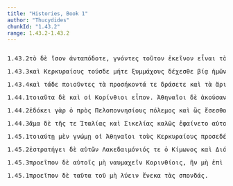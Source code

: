 ```yaml
---
title: "Histories, Book 1"
author: "Thucydides"
chunkId: "1.43.2"
range: 1.43.2-1.43.2
---
```


<pre class="greek prose syntax" data-urn="urn:cts:greekLit:tlg0003.tlg001"><p><span class="subdoc" data-subdoc="1.43.2">1.43.2</span><span class="sentence"><span class=" accusative" data-flags="l-s---na-" data-head="3" data-id="1" data-lemma="ὁ">τὸ </span><span class=" " data-flags="d--------" data-head="4" data-id="2" data-lemma="δέ">δὲ </span><span class=" accusative" data-def="equal, like, like" data-flags="a-s---na-" data-head="4" data-id="3" data-lemma="ἴσος">ἴσον </span><span class="verb " data-def="give back, repay, tender in repayment, requital, react" data-flags="v2pama---" data-head="0" data-id="4" data-lemma="ἀνταποδίδωμι">ἀνταπόδοτε</span><span class=" " data-flags="u--------" data-head="6" data-id="5" data-lemma=",">, </span><span class="verb nominative" data-def="come to know, perceive, know, know by reflection" data-flags="v-papamn-" data-head="4" data-id="6" data-lemma="γιγνώσκω">γνόντες </span><span class=" accusative" data-def="this, u, this man here" data-flags="p-s---ma-" data-head="9" data-id="7" data-lemma="οὗτος">τοῦτον </span><span class=" accusative" data-def="the person there, that person, thing, the more remote" data-flags="a-s---ma-" data-head="11" data-id="8" data-lemma="ἐκεῖνος">ἐκεῖνον </span><span class="verb " data-flags="v--pna---" data-head="6" data-id="9" data-lemma="εἰμί">εἶναι </span><span class=" accusative" data-flags="l-s---ma-" data-head="11" data-id="10" data-lemma="ὁ">τὸν </span><span class=" accusative" data-flags="n-s---ma-" data-head="9" data-id="11" data-lemma="καιρός">καιρὸν </span><span class=" " data-def="in, into, in, in the district of" data-flags="r--------" data-head="19" data-id="12" data-lemma="ἐν">ἐν </span><span class=" dative" data-flags="p-s---md-" data-head="12" data-id="13" data-lemma="ὅς">ᾧ </span><span class=" nominative" data-flags="l-s---mn-" data-head="16" data-id="14" data-lemma="ὁ">ὅ </span><span class=" " data-flags="d--------" data-head="19" data-id="15" data-lemma="τε">τε </span><span class="verb nominative" data-def="render service, help, assist" data-flags="v-sppamn-" data-head="24" data-id="16" data-lemma="ὑπουργέω">ὑπουργῶν </span><span class=" nominative" data-flags="a-s---mn-" data-head="24" data-id="17" data-lemma="φίλος">φίλος </span><span class=" " data-flags="d--------" data-head="24" data-id="18" data-lemma="μάλιστα">μάλιστα </span><span class=" " data-flags="c--------" data-head="11" data-id="19" data-lemma="καί">καὶ </span><span class=" nominative" data-flags="l-s---mn-" data-head="21" data-id="20" data-lemma="ὁ">ὁ </span><span class="verb nominative" data-def="set against, set up, in opposition" data-flags="v-sppamn-" data-head="25" data-id="21" data-lemma="ἀνθίστημι">ἀντιστὰς </span><span class=" nominative" data-def="hated, hateful, hateful, hating, hostile" data-flags="a-s---mn-" data-head="25" data-id="22" data-lemma="ἐχθρός">ἐχθρός</span><span class=" " data-flags="u--------" data-head="0" data-id="23" data-lemma=".">. </span></span></p><p><span class="subdoc" data-subdoc="1.43.3">1.43.3</span><span class="sentence"><span class=" " data-flags="d--------" data-head="9" data-id="1" data-lemma="καί">καὶ </span><span class=" accusative" data-flags="n-p---ma-" data-head="6" data-id="2" data-lemma="Κερυκυραῖος">Κερκυραίους </span><span class=" accusative" data-def="this, nearer, more remote" data-flags="a-p---ma-" data-head="2" data-id="3" data-lemma="ὅδε">τούσδε </span><span class=" " data-def="and not, neither . . nor, both not . . , and" data-flags="d--------" data-head="9" data-id="4" data-lemma="μήτε">μήτε </span><span class=" accusative" data-def="fighting along with, leagued, allied with, ally" data-flags="a-p---ma-" data-head="2" data-id="5" data-lemma="σύμμαχος">ξυμμάχους </span><span class="verb " data-def="take, accept, receive, receive, at the hand of" data-flags="v2ppme---" data-head="9" data-id="6" data-lemma="δέχομαι">δέχεσθε </span><span class=" dative" data-def="bodily strength, force, act of violence, against" data-flags="n-s---fd-" data-head="6" data-id="7" data-lemma="βία">βίᾳ </span><span class=" genitive" data-def="I at least, for my part, indeed, for myself, me, we two" data-flags="p1p---mg-" data-head="7" data-id="8" data-lemma="ἐγώ">ἡμῶν </span><span class=" " data-def="and not, neither . . nor, both not . . , and" data-flags="c--------" data-head="0" data-id="9" data-lemma="μήτε">μήτε </span><span class="verb " data-def="keep off, ward off, to be kept off, for" data-flags="v2ppma---" data-head="9" data-id="10" data-lemma="ἀμύνω">ἀμύνετε </span><span class=" dative" data-def="self, him, her, it, the very one, the same" data-flags="p-p---md-" data-head="10" data-id="11" data-lemma="αὐτός">αὐτοῖς </span><span class="verb dative" data-def="to be, do wrong, those who have sinned" data-flags="v-pppamd-" data-head="11" data-id="12" data-lemma="ἀδικέω">ἀδικοῦσιν</span><span class=" " data-flags="u--------" data-head="0" data-id="13" data-lemma=".">. </span></span></p><p><span class="subdoc" data-subdoc="1.43.4">1.43.4</span><span class="sentence"><span class=" " data-flags="d--------" data-head="8" data-id="1" data-lemma="καί">καὶ </span><span class=" accusative" data-def="this, nearer, more remote" data-flags="p-p---na-" data-head="3" data-id="2" data-lemma="ὅδε">τάδε </span><span class="verb nominative" data-def="make of a certain quality, to be endowed with quality" data-flags="v-pppamn-" data-head="8" data-id="3" data-lemma="ποιόω">ποιοῦντες </span><span class=" accusative" data-flags="l-p---na-" data-head="5" data-id="4" data-lemma="ὁ">τὰ </span><span class="verb accusative" data-def="to have come, be at hand, be present, reach, belong to" data-flags="v-pppana-" data-head="7" data-id="5" data-lemma="προσήκω">προσήκοντά </span><span class=" " data-flags="d--------" data-head="8" data-id="6" data-lemma="τε">τε </span><span class="verb " data-flags="v2pfia---" data-head="8" data-id="7" data-lemma="δράω">δράσετε </span><span class=" " data-flags="c--------" data-head="0" data-id="8" data-lemma="καί">καὶ </span><span class=" accusative" data-flags="l-p---na-" data-head="10" data-id="9" data-lemma="ὁ">τὰ </span><span class=" accusative" data-def="best, best, noblest" data-flags="a-p---na-" data-head="11" data-id="10" data-lemma="ἄριστος">ἄριστα </span><span class="verb " data-def="take counsel, deliberate, determine, resolve after deliberation" data-flags="v2pfim---" data-head="8" data-id="11" data-lemma="βουλεύω">βουλεύσεσθε </span><span class=" dative" data-def="thou, thou at least, for thy part, you two, both of you" data-flags="p-p---md-" data-head="11" data-id="12" data-lemma="σύ">ὑμῖν </span><span class=" dative" data-def="self, him, her, it, the very one, the same" data-flags="a-p---md-" data-head="12" data-id="13" data-lemma="αὐτός">αὐτοῖς</span><span class=" " data-flags="u--------" data-head="0" data-id="14" data-lemma=".">. </span></span></p><p><span class="subdoc" data-subdoc="1.44.1">1.44.1</span><span class="sentence"><span class=" accusative" data-def="such as this, so good, so noble, so bad, so great a thing" data-flags="p-p---na-" data-head="6" data-id="1" data-lemma="τοιοῦτος">τοιαῦτα </span><span class=" " data-flags="d--------" data-head="6" data-id="2" data-lemma="δέ">δὲ </span><span class=" " data-flags="d--------" data-head="1" data-id="3" data-lemma="καί">καὶ </span><span class=" nominative" data-flags="l-p---mn-" data-head="5" data-id="4" data-lemma="ὁ">οἱ </span><span class=" nominative" data-def="courtesan, in Corinthian fashion" data-flags="n-p---mn-" data-head="6" data-id="5" data-lemma="Κορίνθιος">Κορίνθιοι </span><span class="verb " data-def="said, avocam, vac" data-flags="v3paia---" data-head="0" data-id="6" data-lemma="εἶπον">εἶπον</span><span class=" " data-flags="u--------" data-head="0" data-id="7" data-lemma=".">. </span></span><span class="sentence"><span class=" nominative" data-flags="n-p---mn-" data-head="60" data-id="1" data-lemma="Ἀθηναῖος">Ἀθηναῖοι </span><span class=" " data-flags="d--------" data-head="60" data-id="2" data-lemma="δέ">δὲ </span><span class="verb nominative" data-def="hear, hear, hear of, hear tell of" data-flags="v-papamn-" data-head="60" data-id="3" data-lemma="ἀκούω">ἀκούσαντες </span><span class=" genitive" data-def="either, both of two, each one" data-flags="a-p---mg-" data-head="3" data-id="4" data-lemma="ἀμφότερος">ἀμφοτέρων</span><span class=" " data-flags="u--------" data-head="6" data-id="5" data-lemma=",">, </span><span class="verb genitive" data-def="come into a new state of being, come into being, to be born" data-flags="v-sapmfg-" data-head="60" data-id="6" data-lemma="γίγνομαι">γενομένης </span><span class=" " data-flags="d--------" data-head="8" data-id="7" data-lemma="καί">καὶ </span><span class=" " data-def="twice, doubly, twice, twice over" data-flags="d--------" data-head="6" data-id="8" data-lemma="δίς">δὶς </span><span class=" genitive" data-def="assembly duly summoned, an assembly, an assembly" data-flags="n-s---fg-" data-head="6" data-id="9" data-lemma="ἐκκλησία">ἐκκλησίας</span><span class=" " data-flags="u--------" data-head="6" data-id="10" data-lemma=",">, </span><span class=" dative" data-flags="l-s---fd-" data-head="13" data-id="11" data-lemma="ὁ">τῇ </span><span class=" " data-def="indeed, of a truth, but, indeed" data-flags="d--------" data-head="60" data-id="12" data-lemma="μέν">μὲν </span><span class=" dative" data-def="before, in front, fore, in front" data-flags="a-s---fd-" data-head="18" data-id="13" data-lemma="πρότερος">προτέρᾳ </span><span class=" " data-flags="d--------" data-head="15" data-id="14" data-lemma="οὐ">οὐχ </span><span class=" accusative" data-def="inferior, weaker, not so good" data-flags="a-s---nac" data-head="18" data-id="15" data-lemma="ἥσσων">ἧσσον </span><span class=" genitive" data-flags="l-p---mg-" data-head="17" data-id="16" data-lemma="ὁ">τῶν </span><span class=" genitive" data-def="courtesan, in Corinthian fashion" data-flags="n-p---mg-" data-head="20" data-id="17" data-lemma="Κορίνθιος">Κορινθίων </span><span class="verb " data-def="accept, accept, accept as a teacher, follow" data-flags="v3paim---" data-head="60" data-id="18" data-lemma="ἀποδέχομαι">ἀπεδέξαντο </span><span class=" accusative" data-flags="l-p---ma-" data-head="20" data-id="19" data-lemma="ὁ">τοὺς </span><span class=" accusative" data-def="computation, reckoning, account, accounts" data-flags="n-p---ma-" data-head="18" data-id="20" data-lemma="λόγος">λόγους</span><span class=" " data-flags="u--------" data-head="18" data-id="21" data-lemma=",">, </span><span class=" " data-def="in, into, in, in the district of" data-flags="r--------" data-head="26" data-id="22" data-lemma="ἐν">ἐν </span><span class=" " data-flags="d--------" data-head="60" data-id="23" data-lemma="δέ">δὲ </span><span class=" dative" data-flags="l-s---fd-" data-head="25" data-id="24" data-lemma="ὁ">τῇ </span><span class=" dative" data-def="following, next, following, morrow" data-flags="a-s---fd-" data-head="22" data-id="25" data-lemma="ὑστεραῖος">ὑστεραίᾳ </span><span class="verb " data-def="find out after, too late, change one's mind, repent" data-flags="v3paia---" data-head="60" data-id="26" data-lemma="μεταγιγνώσκω">μετέγνωσαν </span><span class=" dative" data-flags="n-p---md-" data-head="31" data-id="27" data-lemma="Κερυκυραῖος">Κερκυραίοις </span><span class=" accusative" data-def="alliance, offensive and defensive, defensive, the duty of an ally" data-flags="n-s---fa-" data-head="31" data-id="28" data-lemma="συμμαχία">ξυμμαχίαν </span><span class=" " data-def="indeed, of a truth, but, indeed" data-flags="d--------" data-head="60" data-id="29" data-lemma="μέν">μὲν </span><span class=" " data-flags="d--------" data-head="31" data-id="30" data-lemma="μή">μὴ </span><span class="verb " data-def="make, do, make, produce" data-flags="v--anm---" data-head="26" data-id="31" data-lemma="ποιέω">ποιήσασθαι </span><span class=" " data-def="as being, inasmuch as, since it was, the actual" data-flags="c--------" data-head="31" data-id="32" data-lemma="ὥστε">ὥστε </span><span class=" accusative" data-flags="l-p---ma-" data-head="36" data-id="33" data-lemma="ὁ">τοὺς </span><span class=" accusative" data-def="self, him, her, it, the very one, the same" data-flags="a-p---ma-" data-head="36" data-id="34" data-lemma="αὐτός">αὐτοὺς </span><span class=" accusative" data-def="hated, hateful, hateful, hating, hostile" data-flags="a-p---ma-" data-head="36" data-id="35" data-lemma="ἐχθρός">ἐχθροὺς </span><span class=" " data-flags="c--------" data-head="38" data-id="36" data-lemma="καί">καὶ </span><span class=" accusative" data-flags="n-p---ma-" data-head="36" data-id="37" data-lemma="φίλος">φίλους </span><span class="verb " data-def="use customarily, practise, to have, in common use" data-flags="v--pna---" data-head="32" data-id="38" data-lemma="νομίζω">νομίζειν</span><span class=" " data-flags="u--------" data-head="50" data-id="39" data-lemma="(">( </span><span class=" " data-flags="c--------" data-head="50" data-id="40" data-lemma="εἰ">εἰ </span><span class=" " data-def="for, yes, . . , no, ay doubtless" data-flags="d--------" data-head="50" data-id="41" data-lemma="γάρ">γὰρ </span><span class=" " data-flags="r--------" data-head="48" data-id="42" data-lemma="ἐπί">ἐπὶ </span><span class=" accusative" data-def="at, from C" data-flags="n-s---fa-" data-head="42" data-id="43" data-lemma="Κόρινθος">Κόρινθον </span><span class="verb " data-def="urge, drive on, exhort, bid, order" data-flags="v3piia---" data-head="40" data-id="44" data-lemma="κελεύω">ἐκέλευον </span><span class=" dative" data-def="Rendic.Pont. Accad.Rom. di Arch, they, them, them" data-flags="p-p---md-" data-head="44" data-id="45" data-lemma="σφεῖς">σφίσιν </span><span class=" nominative" data-flags="l-p---mn-" data-head="47" data-id="46" data-lemma="ὁ">οἱ </span><span class=" nominative" data-flags="n-p---mn-" data-head="44" data-id="47" data-lemma="Κερυκυραῖος">Κερκυραῖοι </span><span class="verb " data-def="sail in company with" data-flags="v--pna---" data-head="44" data-id="48" data-lemma="συμπλέω">ξυμπλεῖν</span><span class=" " data-flags="u--------" data-head="40" data-id="49" data-lemma=",">, </span><span class="verb " data-def="luo, re-luo, solvo, se-luo), solūtus" data-flags="v3piie---" data-head="0" data-id="50" data-lemma="λύω">ἐλύοντ̓ </span><span class=" " data-flags="d--------" data-head="50" data-id="51" data-lemma="ἄν">ἂν </span><span class=" dative" data-def="self, him, her, it, the very one, the same" data-flags="p-p---md-" data-head="50" data-id="52" data-lemma="αὐτός">αὐτοῖς </span><span class=" nominative" data-flags="l-p---fn-" data-head="56" data-id="53" data-lemma="ὁ">αἱ </span><span class=" " data-def="on the side of, in the direction of, from, at, to, práti" data-flags="r--------" data-head="56" data-id="54" data-lemma="πρός">πρὸς </span><span class=" accusative" data-def="" data-flags="n-p---ma-" data-head="54" data-id="55" data-lemma="Πελοποννήσιοι">Πελοποννησίους </span><span class=" nominative" data-def="drink-offering, drink-offering, a solemn treaty" data-flags="n-p---fn-" data-head="50" data-id="56" data-lemma="σπονδή">σπονδαι</span><span class=" " data-flags="u--------" data-head="50" data-id="57" data-lemma=")">)</span><span class=" " data-flags="u--------" data-head="26" data-id="58" data-lemma=",">, </span><span class=" accusative" data-def="defensive alliance" data-flags="n-s---fa-" data-head="61" data-id="59" data-lemma="ἐπιμαχία">ἐπιμαχίαν </span><span class=" " data-flags="c--------" data-head="0" data-id="60" data-lemma="δέ">δ̓ </span><span class="verb " data-def="make, do, make, produce" data-flags="v3paim---" data-head="60" data-id="61" data-lemma="ποιέω">ἐποιήσαντο </span><span class=" dative" data-flags="p-s---fd-" data-head="64" data-id="62" data-lemma="ὁς">τῇ </span><span class=" genitive" data-def="of one another, to one another, one another, mutually, reciprocally, one another" data-flags="p-p---mg-" data-head="62" data-id="63" data-lemma="ἀλλήλων">ἀλλήλων </span><span class="verb " data-def="come to aid, succour, assist, aid, maintain, rights" data-flags="v--pna---" data-head="59" data-id="64" data-lemma="βοηθέω">βοηθεῖν</span><span class=" " data-flags="u--------" data-head="66" data-id="65" data-lemma=",">, </span><span class=" " data-def="if haply, if, soever" data-flags="c--------" data-head="64" data-id="66" data-lemma="ἐάν">ἐάν </span><span class=" nominative" data-def="any one, any thing, who? what?, si se" data-flags="p-s---mn-" data-head="70" data-id="67" data-lemma="τις">τις </span><span class=" " data-flags="r--------" data-head="70" data-id="68" data-lemma="ἐπί">ἐπὶ </span><span class=" accusative" data-def="BMus.Cat.Coins Thessaly" data-flags="n-s---fa-" data-head="73" data-id="69" data-lemma="Κέρκυρα">Κέρκυραν </span><span class="verb " data-flags="v3spsa---" data-head="66" data-id="70" data-lemma="εἶμι">ἴῃ </span><span class=" " data-flags="d--------" data-head="73" data-id="71" data-lemma="ἤ">ἢ </span><span class=" accusative" data-def="the city of Athens, to Athens" data-flags="n-p---fa-" data-head="73" data-id="72" data-lemma="Ἀθῆναι">Ἀθήνας </span><span class=" " data-flags="c--------" data-head="68" data-id="73" data-lemma="ἤ">ἢ </span><span class=" accusative" data-flags="l-p---ma-" data-head="76" data-id="74" data-lemma="ὁ">τοὺς </span><span class=" genitive" data-def="this, u, this man here" data-flags="p-p---fg-" data-head="76" data-id="75" data-lemma="οὗτος">τούτων </span><span class=" accusative" data-def="fighting along with, leagued, allied with, ally" data-flags="a-p---ma-" data-head="73" data-id="76" data-lemma="σύμμαχος">ξυμμάχους</span><span class=" " data-flags="u--------" data-head="0" data-id="77" data-lemma=".">. </span></span></p><p><span class="subdoc" data-subdoc="1.44.2">1.44.2</span><span class="sentence"><span class="verb " data-def="expect, think, suppose, imagine, thought" data-flags="v3siia---" data-head="12" data-id="1" data-lemma="δοκέω">ἐδόκει </span><span class=" " data-def="for, yes, . . , no, ay doubtless" data-flags="d--------" data-head="12" data-id="2" data-lemma="γάρ">γὰρ </span><span class=" nominative" data-flags="l-s---mn-" data-head="6" data-id="3" data-lemma="ὁ">ὁ </span><span class=" " data-def="on the side of, in the direction of, from, at, to, práti" data-flags="r--------" data-head="6" data-id="4" data-lemma="πρός">πρὸς </span><span class=" accusative" data-def="" data-flags="n-p---ma-" data-head="4" data-id="5" data-lemma="Πελοποννήσιοι">Πελοποννησίους </span><span class=" nominative" data-def="war, battle, fight, single combat" data-flags="n-s---mn-" data-head="1" data-id="6" data-lemma="πόλεμος">πόλεμος </span><span class=" " data-flags="d--------" data-head="8" data-id="7" data-lemma="καί">καὶ </span><span class=" " data-def="so, thus, as, how" data-flags="d--------" data-head="9" data-id="8" data-lemma="ὡς">ὣς </span><span class="verb " data-flags="v--fnm---" data-head="1" data-id="9" data-lemma="εἰμί">ἔσεσθαι </span><span class=" dative" data-def="self, him, her, it, the very one, the same" data-flags="p-p---md-" data-head="1" data-id="10" data-lemma="αὐτός">αὐτοῖς</span><span class=" " data-flags="u--------" data-head="1" data-id="11" data-lemma=",">, </span><span class=" " data-flags="c--------" data-head="0" data-id="12" data-lemma="καί">καὶ </span><span class=" accusative" data-flags="l-s---fa-" data-head="14" data-id="13" data-lemma="ὁ">τὴν </span><span class=" accusative" data-def="BMus.Cat.Coins Thessaly" data-flags="n-s---fa-" data-head="17" data-id="14" data-lemma="Κέρκυρα">Κέρκυραν </span><span class="verb " data-def="will, wish, be willing, wish is will, willed" data-flags="v3piie---" data-head="12" data-id="15" data-lemma="βούλομαι">ἐβούλοντο </span><span class=" " data-flags="d--------" data-head="17" data-id="16" data-lemma="μή">μὴ </span><span class="verb " data-flags="v--anm---" data-head="25" data-id="17" data-lemma="προίημι">προέσθαι </span><span class=" dative" data-flags="l-p---md-" data-head="19" data-id="18" data-lemma="ὁ">τοῖς </span><span class=" dative" data-def="courtesan, in Corinthian fashion" data-flags="n-p---md-" data-head="17" data-id="19" data-lemma="Κορίνθιος">Κορινθίοις </span><span class=" accusative" data-flags="n-s---na-" data-head="21" data-id="20" data-lemma="ναυτικόν">ναυτικὸν </span><span class="verb accusative" data-flags="v-sppafa-" data-head="14" data-id="21" data-lemma="ἔχω">ἔχουσαν </span><span class=" accusative" data-def="so large, so tall, so great, so many" data-flags="a-s---na-" data-head="20" data-id="22" data-lemma="τοσοῦτος">τοσοῦτον</span><span class=" " data-flags="u--------" data-head="17" data-id="23" data-lemma=",">, </span><span class="verb " data-def="strike together, clap, bring into collision" data-flags="v--pna---" data-head="25" data-id="24" data-lemma="συγκρούω">ξυγκρούειν </span><span class=" " data-flags="c--------" data-head="15" data-id="25" data-lemma="δέ">δὲ </span><span class=" " data-flags="c--------" data-head="24" data-id="26" data-lemma="ὅτι">ὅτι </span><span class=" " data-flags="d--------" data-head="50" data-id="27" data-lemma="μάλιστα">μάλιστα </span><span class=" accusative" data-def="self, him, her, it, the very one, the same" data-flags="p-p---ma-" data-head="50" data-id="28" data-lemma="αὐτός">αὐτοὺς </span><span class=" dative" data-def="of one another, to one another, one another, mutually, reciprocally, one another" data-flags="p-p---md-" data-head="50" data-id="29" data-lemma="ἀλλήλων">ἀλλήλοις</span><span class=" " data-flags="u--------" data-head="31" data-id="30" data-lemma=",">, </span><span class=" " data-def="in that place, there, in which place, where, wherever" data-flags="c--------" data-head="50" data-id="31" data-lemma="ἵνα">ἵνα </span><span class=" dative" data-def="without strength, weak, feeble, sickly, least able to bear" data-flags="a-p---mdc" data-head="33" data-id="32" data-lemma="ἀσθενής">ἀσθενεστέροις </span><span class="verb dative" data-flags="v-pppamd-" data-head="41" data-id="33" data-lemma="εἰμί">οὖσιν</span><span class=" " data-flags="u--------" data-head="35" data-id="34" data-lemma=",">, </span><span class=" " data-def="if haply, if, soever" data-flags="c--------" data-head="48" data-id="35" data-lemma="ἐάν">ἤν </span><span class=" nominative" data-def="any one, any thing, who? what?, si se" data-flags="p-s---nn-" data-head="37" data-id="36" data-lemma="τις">τι </span><span class="verb " data-flags="v3spsa---" data-head="35" data-id="37" data-lemma="δέω">δέῃ</span><span class=" " data-flags="u--------" data-head="35" data-id="38" data-lemma=",">, </span><span class=" dative" data-def="courtesan, in Corinthian fashion" data-flags="n-p---md-" data-head="41" data-id="39" data-lemma="Κορίνθιος">Κορινθίοις </span><span class=" " data-flags="d--------" data-head="41" data-id="40" data-lemma="τε">τε </span><span class=" " data-flags="c--------" data-head="48" data-id="41" data-lemma="καί">καὶ </span><span class=" dative" data-flags="l-p---md-" data-head="43" data-id="42" data-lemma="ὁ">τοῖς </span><span class=" dative" data-flags="p-p---md-" data-head="41" data-id="43" data-lemma="ἄλλος">ἄλλοις </span><span class=" accusative" data-flags="n-s---na-" data-head="45" data-id="44" data-lemma="ναυτικόν">ναυτικὸν </span><span class="verb dative" data-flags="v-pppamd-" data-head="43" data-id="45" data-lemma="ἔχω">ἔχουσιν </span><span class=" " data-def="into, to, into" data-flags="r--------" data-head="48" data-id="46" data-lemma="εἰς">ἐς </span><span class=" accusative" data-def="war, battle, fight, single combat" data-flags="n-s---ma-" data-head="46" data-id="47" data-lemma="πόλεμος">πόλεμον </span><span class="verb " data-def="set down, bring, to land" data-flags="v3ppse---" data-head="31" data-id="48" data-lemma="καθίστημι">καθιστῶνται</span><span class=" " data-flags="u--------" data-head="0" data-id="49" data-lemma=".">. </span></span></p><p><span class="subdoc" data-subdoc="1.44.3">1.44.3</span><span class="sentence"><span class=" " data-flags="d--------" data-head="9" data-id="1" data-lemma="ἅμα">ἅμα </span><span class=" " data-flags="d--------" data-head="9" data-id="2" data-lemma="δέ">δὲ </span><span class=" genitive" data-flags="l-s---fg-" data-head="5" data-id="3" data-lemma="ὁ">τῆς </span><span class=" " data-flags="d--------" data-head="6" data-id="4" data-lemma="τε">τε </span><span class=" genitive" data-def="Italy" data-flags="n-s---fg-" data-head="6" data-id="5" data-lemma="Ἰταλία">Ἰταλίας </span><span class=" " data-flags="c--------" data-head="14" data-id="6" data-lemma="καί">καὶ </span><span class=" genitive" data-def="" data-flags="n-s---fg-" data-head="6" data-id="7" data-lemma="Σικελία">Σικελίας </span><span class=" " data-flags="d--------" data-head="15" data-id="8" data-lemma="καλός">καλῶς </span><span class="verb " data-def="A ren, bring to light, cause to appear, make" data-flags="v3siie---" data-head="0" data-id="9" data-lemma="φαίνω">ἐφαίνετο </span><span class=" dative" data-def="self, him, her, it, the very one, the same" data-flags="p-p---md-" data-head="9" data-id="10" data-lemma="αὐτός">αὐτοῖς </span><span class=" nominative" data-flags="l-s---fn-" data-head="12" data-id="11" data-lemma="ὁ">ἡ </span><span class=" nominative" data-def="island, the islands, land flooded" data-flags="n-s---fn-" data-head="9" data-id="12" data-lemma="νῆσος">νῆσος </span><span class=" " data-def="in, into, in, in the district of" data-flags="r--------" data-head="15" data-id="13" data-lemma="ἐν">ἐν </span><span class=" dative" data-def="coasting voyage, passage, shore to be coasted along" data-flags="n-s---md-" data-head="13" data-id="14" data-lemma="παράπλοος">παράπλῳ </span><span class="verb " data-def="Aër, śéte, śáyate" data-flags="v--pne---" data-head="9" data-id="15" data-lemma="κεῖμαι">κεῖσθαι</span><span class=" " data-flags="u--------" data-head="0" data-id="16" data-lemma=".">. </span></span></p><p><span class="subdoc" data-subdoc="1.45.1">1.45.1</span><span class="sentence"><span class=" dative" data-def="such as this, so good, so noble, so bad, so great a thing" data-flags="a-s---fd-" data-head="3" data-id="1" data-lemma="τοιοῦτος">τοιαύτῃ </span><span class=" " data-def="indeed, of a truth, but, indeed" data-flags="d--------" data-head="10" data-id="2" data-lemma="μέν">μὲν </span><span class=" dative" data-def="means of knowing, mark, token, organ by which one perceives" data-flags="n-s---fd-" data-head="8" data-id="3" data-lemma="γνώμη">γνώμῃ </span><span class=" nominative" data-flags="l-p---mn-" data-head="5" data-id="4" data-lemma="ὁ">οἱ </span><span class=" nominative" data-flags="n-p---mn-" data-head="10" data-id="5" data-lemma="Ἀθηναῖος">Ἀθηναῖοι </span><span class=" accusative" data-flags="l-p---ma-" data-head="7" data-id="6" data-lemma="ὁ">τοὺς </span><span class=" accusative" data-flags="n-p---ma-" data-head="8" data-id="7" data-lemma="Κερυκυραῖος">Κερκυραίους </span><span class="verb " data-def="receive favourably, accept, receive hospitably, admit" data-flags="v3paim---" data-head="10" data-id="8" data-lemma="προσδέχομαι">προσεδέξαντο</span><span class=" " data-flags="u--------" data-head="8" data-id="9" data-lemma=",">, </span><span class=" " data-flags="c--------" data-head="0" data-id="10" data-lemma="καί">καὶ </span><span class=" genitive" data-flags="l-p---mg-" data-head="12" data-id="11" data-lemma="ὁ">τῶν </span><span class=" genitive" data-def="courtesan, in Corinthian fashion" data-flags="n-p---mg-" data-head="13" data-id="12" data-lemma="Κορίνθιος">Κορινθίων </span><span class="verb genitive" data-def="go away, depart from, cease from, departure from" data-flags="v-papamg-" data-head="20" data-id="13" data-lemma="ἀπέρχομαι">ἀπελθόντων </span><span class=" " data-flags="d--------" data-head="15" data-id="14" data-lemma="οὐ">οὐ </span><span class=" accusative" data-def="many, many, many" data-flags="a-s---na-" data-head="16" data-id="15" data-lemma="πολύς">πολὺ </span><span class=" accusative" data-def="latter, last, úd, úttaras, uttamás" data-flags="a-s---na-" data-head="20" data-id="16" data-lemma="ὕστερος">ὕστερον </span><span class=" " data-flags="a--------" data-head="18" data-id="17" data-lemma="δέκα">δέκα </span><span class=" accusative" data-def="ship, NT, the ships" data-flags="n-p----a-" data-head="20" data-id="18" data-lemma="ναῦς">ναῦς </span><span class=" dative" data-def="self, him, her, it, the very one, the same" data-flags="p-p---md-" data-head="20" data-id="19" data-lemma="αὐτός">αὐτοῖς </span><span class="verb " data-def="send off, away from, send away, banish" data-flags="v3paia---" data-head="10" data-id="20" data-lemma="ἀποστέλλω">ἀπέστειλαν </span><span class=" accusative" data-flags="a-p---ma-" data-head="18" data-id="21" data-lemma="βοηθός">βοηθούς</span><span class=" " data-flags="u--------" data-head="0" data-id="22" data-lemma="·">· </span></span></p><p><span class="subdoc" data-subdoc="1.45.2">1.45.2</span><span class="sentence"><span class="verb " data-def="to be general, are eligible as general, hold the office of" data-flags="v3siia---" data-head="0" data-id="1" data-lemma="στρατηγέω">ἐστρατήγει </span><span class=" " data-flags="d--------" data-head="1" data-id="2" data-lemma="δέ">δὲ </span><span class=" genitive" data-def="self, him, her, it, the very one, the same" data-flags="p-p---fg-" data-head="1" data-id="3" data-lemma="αὐτός">αὐτῶν </span><span class=" nominative" data-flags="n-s---mn-" data-head="12" data-id="4" data-lemma="Λακεδαιμόνιος">Λακεδαιμόνιός </span><span class=" " data-flags="d--------" data-head="12" data-id="5" data-lemma="τε">τε </span><span class=" nominative" data-flags="l-s---mn-" data-head="4" data-id="6" data-lemma="ὁ">ὁ </span><span class=" genitive" data-flags="n-s---mg-" data-head="4" data-id="7" data-lemma="Κίμων">Κίμωνος </span><span class=" " data-flags="d--------" data-head="12" data-id="8" data-lemma="καί">καὶ </span><span class=" nominative" data-flags="n-s---mn-" data-head="12" data-id="9" data-lemma="Διότιμος">Διότιμος </span><span class=" nominative" data-flags="l-s---mn-" data-head="9" data-id="10" data-lemma="ὁ">ὁ </span><span class=" genitive" data-flags="n-s---mg-" data-head="9" data-id="11" data-lemma="Στρόμβιχος">Στρομβίχου </span><span class=" " data-flags="c--------" data-head="1" data-id="12" data-lemma="καί">καὶ </span><span class=" nominative" data-flags="n-s---mn-" data-head="12" data-id="13" data-lemma="Πρωτέας">Πρωτέας </span><span class=" nominative" data-flags="l-s---mn-" data-head="13" data-id="14" data-lemma="ὁ">ὁ </span><span class=" genitive" data-flags="n-s---mg-" data-head="13" data-id="15" data-lemma="Ἐπικλέης">Ἐπικλέους</span><span class=" " data-flags="u--------" data-head="0" data-id="16" data-lemma=".">. </span></span></p><p><span class="subdoc" data-subdoc="1.45.3">1.45.3</span><span class="sentence"><span class="verb " data-def="foretell, premise, proclaim" data-flags="v3paia---" data-head="0" data-id="1" data-lemma="προεῖπον">προεῖπον </span><span class=" " data-flags="d--------" data-head="1" data-id="2" data-lemma="δέ">δὲ </span><span class=" dative" data-def="self, him, her, it, the very one, the same" data-flags="p-p---md-" data-head="1" data-id="3" data-lemma="αὐτός">αὐτοῖς </span><span class=" " data-flags="d--------" data-head="5" data-id="4" data-lemma="μή">μὴ </span><span class="verb " data-def="fight by sea, with, to be in the battle" data-flags="v--pna---" data-head="1" data-id="5" data-lemma="ναυμαχέω">ναυμαχεῖν </span><span class=" dative" data-def="courtesan, in Corinthian fashion" data-flags="n-p---md-" data-head="5" data-id="6" data-lemma="Κορίνθιος">Κορινθίοις</span><span class=" " data-flags="u--------" data-head="8" data-id="7" data-lemma=",">, </span><span class=" " data-def="if haply, if, soever" data-flags="c--------" data-head="1" data-id="8" data-lemma="ἐάν">ἢν </span><span class=" " data-flags="d--------" data-head="13" data-id="9" data-lemma="μή">μὴ </span><span class=" " data-flags="r--------" data-head="12" data-id="10" data-lemma="ἐπί">ἐπὶ </span><span class=" accusative" data-def="BMus.Cat.Coins Thessaly" data-flags="n-s---fa-" data-head="10" data-id="11" data-lemma="Κέρκυρα">Κέρκυραν </span><span class="verb " data-def="sail, go by sea, sail, be at sea" data-flags="v3ppsa---" data-head="13" data-id="12" data-lemma="πλέω">πλέωσι </span><span class=" " data-flags="c--------" data-head="16" data-id="13" data-lemma="καί">καὶ </span><span class="verb " data-flags="v3ppsa---" data-head="13" data-id="14" data-lemma="μέλλω">μέλλωσιν </span><span class="verb " data-def="step off from, alight, disembark from, disembark" data-flags="v--pna---" data-head="14" data-id="15" data-lemma="ἀποβαίνω">ἀποβαίνειν </span><span class=" " data-flags="c--------" data-head="8" data-id="16" data-lemma="ἤ">ἢ </span><span class=" " data-def="into, to, into" data-flags="r--------" data-head="24" data-id="17" data-lemma="εἰς">ἐς </span><span class=" genitive" data-flags="l-p---ng-" data-head="21" data-id="18" data-lemma="ὁ">τῶν </span><span class=" genitive" data-def="the person there, that person, thing, the more remote" data-flags="a-p---ng-" data-head="21" data-id="19" data-lemma="ἐκεῖνος">ἐκείνων </span><span class=" accusative" data-def="any one, any thing, who? what?, si se" data-flags="p-s---na-" data-head="17" data-id="20" data-lemma="τις">τι </span><span class=" genitive" data-def="place, spot, district, spot, sites" data-flags="n-p---ng-" data-head="20" data-id="21" data-lemma="χωρίον">χωρίων</span><span class=" " data-flags="u--------" data-head="0" data-id="22" data-lemma="·">· </span></span><span class="sentence"><span class=" " data-def="in this way, manner, so, thus, thus, as follows" data-flags="d--------" data-head="3" data-id="1" data-lemma="οὕτως">οὕτω </span><span class=" " data-flags="d--------" data-head="7" data-id="2" data-lemma="δέ">δὲ </span><span class="verb " data-def="hinder, prevent, from, hinder" data-flags="v--pna---" data-head="7" data-id="3" data-lemma="κωλύω">κωλύειν </span><span class=" " data-flags="r--------" data-head="3" data-id="4" data-lemma="κατά">κατὰ </span><span class=" accusative" data-def="power, might, bodily strength, strength, power, ability" data-flags="n-s---fa-" data-head="4" data-id="5" data-lemma="δύναμις">δύναμιν</span><span class=" " data-flags="u--------" data-head="0" data-id="6" data-lemma=".">. </span></span></p><p><span class="subdoc" data-subdoc="1.45.1">1.45.1</span><span class="sentence"><span class="verb " data-def="foretell, premise, proclaim" data-flags="v3paia---" data-head="0" data-id="1" data-lemma="προεῖπον">προεῖπον </span><span class=" " data-flags="d--------" data-head="1" data-id="2" data-lemma="δέ">δὲ </span><span class=" accusative" data-def="this, u, this man here" data-flags="p-p---na-" data-head="1" data-id="3" data-lemma="οὗτος">ταῦτα </span><span class=" genitive" data-flags="l-s---ng-" data-head="6" data-id="4" data-lemma="ὁ">τοῦ </span><span class=" " data-flags="d--------" data-head="6" data-id="5" data-lemma="μή">μὴ </span><span class="verb " data-def="luo, re-luo, solvo, se-luo), solūtus" data-flags="v--pna---" data-head="7" data-id="6" data-lemma="λύω">λύειν </span><span class=" " data-def="on account of, for, wherefore" data-flags="r--------" data-head="1" data-id="7" data-lemma="ἕνεκα">ἕνεκα </span><span class=" accusative" data-flags="l-p---fa-" data-head="9" data-id="8" data-lemma="ὁ">τὰς </span><span class=" accusative" data-def="drink-offering, drink-offering, a solemn treaty" data-flags="n-p---fa-" data-head="6" data-id="9" data-lemma="σπονδή">σπονδάς</span><span class=" " data-flags="u--------" data-head="0" data-id="10" data-lemma=".">. </span></span></p></pre>
